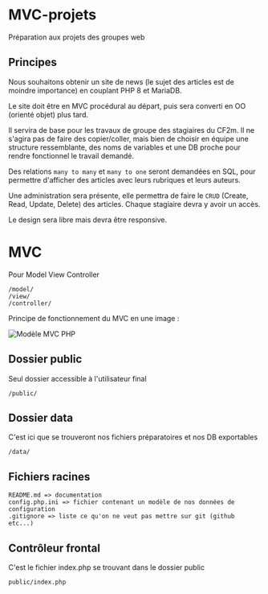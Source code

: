 # MVC-projets
Préparation aux projets des groupes web

## Principes
Nous souhaitons obtenir un site de news (le sujet des articles est de moindre importance) en couplant PHP 8 et MariaDB.

Le site doit être en MVC procédural au départ, puis sera converti en OO (orienté objet) plus tard.

Il servira de base pour les travaux de groupe des stagiaires du CF2m. Il ne s'agira pas de faire des copier/coller, mais bien de choisir en équipe une structure ressemblante, des noms de variables et une DB proche pour rendre fonctionnel le travail demandé.

Des relations `many to many` et `many to one` seront demandées en SQL, pour permettre d'afficher des articles avec leurs rubriques et leurs auteurs.

Une administration sera présente, elle permettra de faire le `CRUD` (Create, Read, Update, Delete) des articles. Chaque stagiaire devra y avoir un accès.

Le design sera libre mais devra être responsive.

# MVC

Pour Model View Controller

    /model/
    /view/
    /controller/

Principe de fonctionnement du MVC en une image :

![Modèle MVC PHP](https://github.com/WebDevCF2m2022/MVC-projets/raw/main/data/MVC.png)

## Dossier public

Seul dossier accessible à l'utilisateur final

    /public/

## Dossier data

C'est ici que se trouveront nos fichiers préparatoires et nos DB exportables

    /data/

## Fichiers racines

    README.md => documentation
    config.php.ini => fichier contenant un modèle de nos données de configuration
    .gitignore => liste ce qu'on ne veut pas mettre sur git (github etc...)

## Contrôleur frontal

C'est le fichier index.php se trouvant dans le dossier public

    public/index.php
